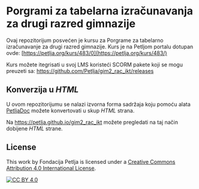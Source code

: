 # Porgrami za tabelarna izračunavanja za drugi razred gimnazije 

Ovaj repozitorijum posvećen je kursu za Porgrame za tabelarno izračunavanje za drugi razred gimnazije.
Kurs je na Petljom portalu dotupan ovde: [https://petlja.org/kurs/483/0](https://petlja.org/kurs/483/)

Kurs možete itegrisati u svoj LMS koristeći SCORM pakete koji se mogu preuzeti sa: https://github.com/Petlja/gim2_rac_ikt/releases

## Konverzija u *HTML*

U ovom repozitorijumu se nalazi izvorna forma sadržaja koju pomoću alata [PetljaDoc](https://github.com/Petlja/PetljaDoc) možete konvertovati u skup *HTML* strana.

Na https://petlja.github.io/gim2_rac_ikt možete pregledati na taj način dobijene *HTML* strane.

## License

This work by Fondacija Petlja is licensed under a
[Creative Commons Attribution 4.0 International License][cc-by].

[![CC BY 4.0][cc-by-image]][cc-by]

[cc-by]: http://creativecommons.org/licenses/by/4.0/
[cc-by-image]: https://i.creativecommons.org/l/by/4.0/88x31.png

